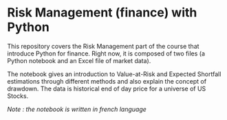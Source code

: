 # Risk Management (finance) with Python

This repository covers the Risk Management part of the course that introduce Python for finance. Right now, it is composed of two files (a Python notebook and an Excel file of market data).

The notebook gives an introduction to Value-at-Risk and Expected Shortfall estimations through different methods and also explain the concept of drawdown. The data is historical end of day price for a universe of US Stocks.

*Note : the notebook is written in french language*
